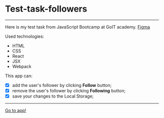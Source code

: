 # Test-task-followers

---

Here is my test task from JavaScript Bootcamp at GoIT academy.
[Figma](https://www.figma.com/file/zun1oP6NmS2Lmgbcj6e1IG/Test?node-id=0%3A1&t=jXntvZ6qgSXM4YK5-0)

Used technologies:

- HTML
- CSS
- React
- JSX
- Webpack

This app can:

- [x] add the user's follower by clicking **Follow** button;
- [x] remove the user's follower by clicking **Following** button;
- [x] save your changes to the Local Storage;

---

[Go to app!](https://jek566787.github.io/test-task-followers/)
